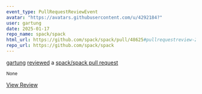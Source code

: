 ```yaml
---
event_type: PullRequestReviewEvent
avatar: "https://avatars.githubusercontent.com/u/4292184?"
user: gartung
date: 2025-01-17
repo_name: spack/spack
html_url: https://github.com/spack/spack/pull/48625#pullrequestreview-2559864370
repo_url: https://github.com/spack/spack
---
```


<a href='https://github.com/gartung' target='_blank'>gartung</a> <a href='https://github.com/spack/spack/pull/48625#pullrequestreview-2559864370' target='_blank'>reviewed</a> a <a href='https://github.com/spack/spack/pull/48625' target='_blank'>spack/spack pull request</a>

<small>None</small>

<a href='https://github.com/spack/spack/pull/48625#pullrequestreview-2559864370' target='_blank'>View Review</a>